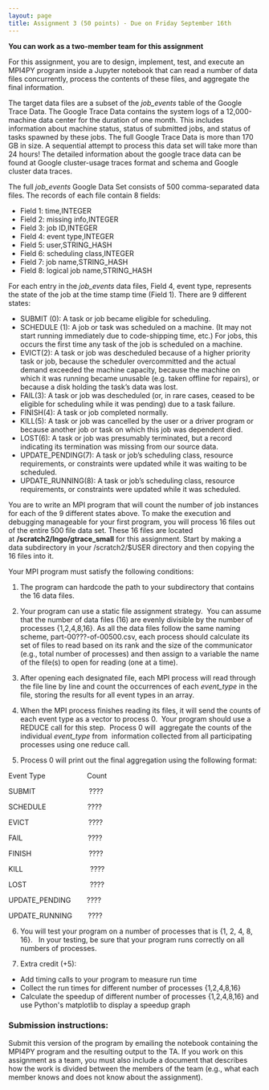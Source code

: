 ```yaml
---
layout: page
title: Assignment 3 (50 points) - Due on Friday September 16th
---
```


**You can work as a two-member team for this assignment**

For this assignment, you are to design, implement, test, and execute an MPI4PY
program inside a Jupyter notebook that can read a number of data files
concurrently, process the contents of these files, and aggregate the final information.

The target data files are a subset of the *job_events* table of the Google
Trace Data. The Google Trace Data contains the system logs of a 12,000-machine
data center for the duration of one month. This includes information about
machine status, status of submitted jobs, and status of tasks spawned by these
jobs. The full Google Trace Data is more than 170 GB in size. A sequential
attempt to process this data set will take more than 24 hours! The detailed
information about the google trace data can be found at Google cluster-usage
traces format and schema and Google cluster data traces.

The full *job_events* Google Data Set consists of 500 comma-separated data
files. The records of each file contain 8 fields:

- Field 1: time,INTEGER
- Field 2: missing info,INTEGER
- Field 3: job ID,INTEGER
- Field 4: event type,INTEGER
- Field 5: user,STRING_HASH
- Field 6: scheduling class,INTEGER
- Field 7: job name,STRING_HASH
- Field 8: logical job name,STRING_HASH

For each entry in the *job_events* data files, Field 4, event type, represents
the state of the job at the time stamp time (Field 1). There are 9 different states:

- SUBMIT (0): A task or job became eligible for scheduling.
- SCHEDULE (1): A job or task was scheduled on a machine. (It may not start
  running immediately due to code-shipping time, etc.) For jobs, this occurs
  the first time any task of the job is scheduled on a machine.
- EVICT(2): A task or job was descheduled because of a higher priority task or
job, because the scheduler overcommitted and the actual demand exceeded the
machine capacity, because the machine on which it was running became unusable
(e.g. taken offline for repairs), or because a disk holding the task’s data was lost.
- FAIL(3): A task or job was descheduled (or, in rare cases, ceased to be
  eligible for scheduling while it was pending) due to a task failure.
- FINISH(4): A task or job completed normally.
- KILL(5): A task or job was cancelled by the user or a driver program or
because another job or task on which this job was dependent died.
- LOST(6): A task or job was presumably terminated, but a record indicating its
termination was missing from our source data.
- UPDATE_PENDING(7): A task or job’s scheduling class, resource
requirements, or constraints were updated while it was waiting to be scheduled.
- UPDATE_RUNNING(8): A task or job’s scheduling class, resource
requirements, or constraints were updated while it was scheduled.

You are to write an MPI program that will count the number of job instances
for each of the 9 different states above. To make the execution and debugging
manageable for your first program, you will process 16 files out of the entire
500 file data set. These 16 files are located at **/scratch2/lngo/gtrace_small**
for this assignment. Start by making a data subdirectory in your /scratch2/$USER
directory and then copying the 16 files into it.

Your MPI program must satisfy the following conditions:

1. The program can hardcode the path to your subdirectory that contains the 16 data files. 

2. Your program can use a static file assignment strategy.  You can assume that
the number of data files (16) are evenly divisible by the number of processes
{1,2,4,8,16}. As all the data files follow the same naming scheme,
part-00???-of-00500.csv, each process should calculate its set of files to read
based on its rank and the size of the communicator
(e.g., total number of processes) and then assign to a variable the name
of the file(s) to open for reading (one at a time).

3. After opening each designated file, each MPI process will read through
the file line by line and count the occurrences of each *event_type* in the
file, storing the results for all event types in an array.  

4. When the MPI process finishes reading its files, it will send the counts of
each event type as a vector to process 0.  Your program should use a REDUCE call
for this step.  Process 0 will  aggregate the counts of the individual *event_type*
from  information collected from all participating processes using one reduce call.

5. Process 0 will print out the final aggregation using the following format:

Event Type                     Count

SUBMIT                           ????

SCHEDULE                     ????

EVICT                              ????

FAIL                                 ????

FINISH                             ????

KILL                                  ????

LOST                                ????

UPDATE_PENDING        ????

UPDATE_RUNNING        ????


6. You will test your program on a number of processes that is {1, 2, 4, 8, 16}.  
In your testing, be sure that your program runs correctly on all numbers of processes.

7. Extra credit (+5):  
- Add timing calls to your program to measure run time
- Collect the run times for different number of processes {1,2,4,8,16}
- Calculate the speedup of different number of processes {1,2,4,8,16} and use Python's matplotlib
to display a speedup graph

### Submission instructions:
Submit this version of the program by emailing the notebook containing the
MPI4PY program and the resulting output to the TA. If you work on this assignment
as a team, you must also include a document that describes how the work is
divided between the members of the team (e.g., what each member knows and does
  not know about the assignment).
